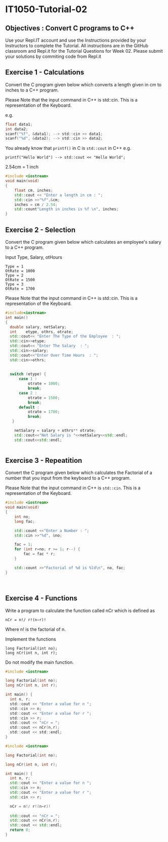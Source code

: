 # IT1050-Tutorial-02

## Objectives : Convert C programs to C++
Use your Repl.IT account and use the Instructions provided by your Instructors to complete the Tutorial.  All instructions are in the GitHub classroom and Repl.it  for the Tutorial Questions for Week 02. Please submit your solutions by commiting code from Repl.it

## Exercise 1 - Calculations

Convert the C program given below which converts a length given in cm to inches to a C++ program.


Please Note that the input command in C++ is std::cin. This is a representation of the Keyboard.


e.g. 
```c
float data1;
int data2;
scanf("%f", &data1); --> std::cin >> data1;
scanf("%d", &data2); --> std::cin >> data2; 
```


You already know that ```printf()``` in C is ```std::cout``` in C++
e.g.
```
printf("Hello World") --> std::cout << "Hello World";
```

2.54cm = 1 inch

```c++
#include <iostream>
void main(void) 
{
    float cm, inches;
    std::cout << "Enter a length in cm : ";
    std::cin >>"%f",&cm;
    inches = cm / 2.54;
    std::count"Length in inches is %f \n", inches;
}   
```

## Exercise 2 - Selection


Convert the C program given below which calculates an employee's salary to a C++ program.


Input Type, Salary, otHours
```
Type = 1
OtRate = 1000
Type = 2
OtRate = 1500
Type = 3
OtRate = 1700
```


Please Note that the input command in C++ is std::cin. This is a representation of the Keyboard.

```c++
#include<iostream>
int main()
{
  double salary, netSalary;
  int    etype, othrs, otrate;
  std::cout<< "Enter The Type of the Employee  : ";
  std::cin>>etype;
  std::cout<< "Enter The Salary  : ";
  std::cin>>salary;
  std::cout<<"Enter Over Time Hours  : ";
  std::cin>>othrs;
  
  
  switch (etype) {
      case 1 :
          otrate = 1000;
          break;
      case 2 :
          otrate = 1500;
          break;
      default :
          otrate = 1700;
          break;
   }

    netSalary = salary + othrs** otrate;
    std::cout<<"Net Salary is "<<netSalary<<std::endl;
    std::cout<<std::endl;
    
```

## Exercise 3 - Repeatition


Convert the C program given below which calculates the Factorial of a number that you input from the keyboard to a C++ program.

Please Note that the input command in C++ is ```std::cin```. This is a representation of the Keyboard.

```c++
#include <iostream>
void main(void)
{
    int no;
    long fac;

    std::count <<"Enter a Number : ";
    std::cin >>"%d", &no;

    fac = 1;
    for (int r=no; r >= 1; r--) {
        fac = fac * r;
    }

    std::count >>"Factorial of %d is %ld\n", no, fac;    
}
```
 
## Exercise 4 - Functions
Write a program to calculate the function called nCr which is defined as
```
nCr = n!/ r!(n−r)!
```

Where n! is the factorial of n.

Implement the functions
```
long Factorial(int no);
long nCr(int n, int r);
```

Do not modify the main function.

```c
#include <iostream>

long Factorial(int no);
long nCr(int n, int r);

int main() {
  int n, r;
  std::cout << "Enter a value for n ";
  std::cin >> n;
  std::cout << "Enter a value for r ";
  std::cin >> r;
  std::cout << "nCr = ";
  std::cout << nCr(n,r);
  std::cout << std::endl;
}
```
```c++
#include <iostream>

long Factorial(int no);

long nCr(int n, int r);

int main() {
  int n, r;
  std::cout << "Enter a value for n ";
  std::cin >> n;
  std::cout << "Enter a value for r ";
  std::cin >> r;

  nCr = n!/ r!(n−r)!
    
  std::cout << "nCr = ";
  std::cout << nCr(n,r);
  std::cout << std::endl;
  return 0;
}

